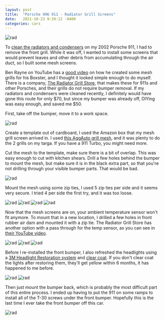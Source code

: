 ```yaml
---
layout: post
title:  "Porsche 996 911 - Radiator Grill Screens"
date:   2021-10-23 9:39:12 -0400
categories: cars
---
```


![rad](/images/mesh/13.jpg)

To [clean the radiators and condensers](https://rskelton.com/porsche-911-clean-radiator-grill/) on my 2002 Porsche 911, I had to remove the front grill. While it was off, I wanted to install some screens that would prevent leaves and other debris from accumulating through the air duct, so I built some mesh screens. 

Ben Rayne on YouTube has a [good video](https://www.youtube.com/watch?v=nkD17zjTs2Q) on how he created some mesh grills for his Boxster, and I thought it looked simple enough to do myself. There is a company, [The Radiator Grill Store](https://www.radiatorgrillstore.com/product-page/porsche-911-996-2-side-radiator-grilles-no-center-fits-base-and-4), that makes these for 911s and other Porsches, and their grills do not require bumper removal. If my radiators and condensers were cleaned recently, I definitely would have gone this route for only $70, but since my bumper was already off, DIYing was easy enough, and saved me $50. 

First, take off the bumper, move it to a work space. 

![rad](/images/mesh/1.jpg)

Create a template out of cardboard, I used the Amazon box that my mesh grill screen arrived in. I used [this AggAuto grill mesh](https://amzn.to/3B8N3JQ), and it was plenty to do the 2 grills on my targa. If you have a 911 Turbo, you might need more. 

Cut the mesh to the template, make sure there is a bit of overlap. This was easy enough to cut with kitchen shears. Drill a few holes behind the bumper to mount the mesh, but make sure it is in the black extra part, so that you're not drilling through your visible bumper parts. That would be bad. 

![rad](/images/mesh/2.jpg)

Mount the mesh using some zip ties, I used 5 zip ties per side and it seems very secure. I tried 4 per side the first try, and it was too loose. 

![rad](/images/mesh/3.jpg)
![rad](/images/mesh/4.jpg)
![rad](/images/mesh/5.jpg)
![rad](/images/mesh/6.jpg)

Now that the mesh screens are on, your ambient temperature sensor won't fit anymore. To mount that in a new location, I drilled a few holes in front rubber air dam and mounted it with a zip tie. The Radiator Grill Store has another option with a pass through for the temp sensor, as you can see in [their YouTube video](https://www.youtube.com/watch?v=2j9TS-B5KUc&t=76s). 

![rad](/images/mesh/7.jpg)
![rad](/images/mesh/8.jpg)
![rad](/images/mesh/9.jpg)

Before I re-installed the front bumper, I also refreshed the headlights using a [3M Headlight Restoration system](https://amzn.to/3GgJDs3) and [clear coat](https://amzn.to/3pxuD3o). If you don't clear coat the lights after restoring them, they'll get yellow within 6 months, it has happened to me before. 

![rad](/images/mesh/10.jpg)
![rad](/images/mesh/11.jpg)

Then just mount the bumper back, which is probably the most difficult part of this entire process. I ended up having to put the 911 on some ramps to install all of the T-30 screws under the front bumper. Hopefully this is the last time I ever take the front bumper off this car. 

![rad](/images/mesh/12.jpg)
